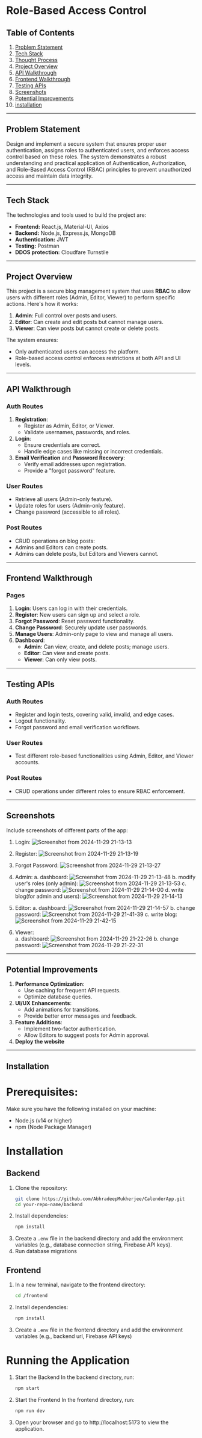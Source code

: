 # **Role-Based Access Control**

## **Table of Contents**
1. [Problem Statement](#problem-statement)  
2. [Tech Stack](#tech-stack)  
3. [Thought Process](#thought-process)  
4. [Project Overview](#project-overview)  
5. [API Walkthrough](#api-walkthrough)  
6. [Frontend Walkthrough](#frontend-walkthrough)  
7. [Testing APIs](#testing-apis)  
8. [Screenshots](#screenshots)  
9. [Potential Improvements](#potential-improvements)
10. [installation](#installation)

---

## **Problem Statement**

Design and implement a secure system that ensures proper user authentication, assigns roles to authenticated users, and enforces access control based on these roles. The system demonstrates a robust understanding and practical application of Authentication, Authorization, and Role-Based Access Control (RBAC) principles to prevent unauthorized access and maintain data integrity.

---

## **Tech Stack**

The technologies and tools used to build the project are:

- **Frontend:** React.js, Material-UI, Axios  
- **Backend:** Node.js, Express.js, MongoDB  
- **Authentication:** JWT
- **Testing:** Postman  
- **DDOS protection:** Cloudfare Turnstile
---

## **Project Overview**

This project is a secure blog management system that uses **RBAC** to allow users with different roles (Admin, Editor, Viewer) to perform specific actions. Here's how it works:

1. **Admin**: Full control over posts and users.  
2. **Editor**: Can create and edit posts but cannot manage users.  
3. **Viewer**: Can view posts but cannot create or delete posts.

The system ensures:
- Only authenticated users can access the platform.  
- Role-based access control enforces restrictions at both API and UI levels.  

---

## **API Walkthrough**

### **Auth Routes**
1. **Registration**:
   - Register as Admin, Editor, or Viewer.  
   - Validate usernames, passwords, and roles.  
2. **Login**:
   - Ensure credentials are correct.  
   - Handle edge cases like missing or incorrect credentials.  
3. **Email Verification** and **Password Recovery**:
   - Verify email addresses upon registration.  
   - Provide a "forgot password" feature.  

### **User Routes**
- Retrieve all users (Admin-only feature).  
- Update roles for users (Admin-only feature).  
- Change password (accessible to all roles).  

### **Post Routes**
- CRUD operations on blog posts:
- Admins and Editors can create posts.
- Admins can delete posts, but Editors and Viewers cannot.
 

---

## **Frontend Walkthrough**

### **Pages**
1. **Login**: Users can log in with their credentials.  
2. **Register**: New users can sign up and select a role.  
3. **Forgot Password**: Reset password functionality.  
4. **Change Password**: Securely update user passwords.  
5. **Manage Users**: Admin-only page to view and manage all users.  
6. **Dashboard**:  
   - **Admin**: Can view, create, and delete posts; manage users.  
   - **Editor**: Can view and create posts.  
   - **Viewer**: Can only view posts.

---

## **Testing APIs**

### **Auth Routes**
- Register and login tests, covering valid, invalid, and edge cases.  
- Logout functionality.  
- Forgot password and email verification workflows.  

### **User Routes**
- Test different role-based functionalities using Admin, Editor, and Viewer accounts.  

### **Post Routes**
- CRUD operations under different roles to ensure RBAC enforcement.  

---

## **Screenshots**

Include screenshots of different parts of the app:

1. Login:
![Screenshot from 2024-11-29 21-13-13](https://github.com/user-attachments/assets/41a7086f-0848-4100-baef-8d5bcff2b4ee)

3. Register:
![Screenshot from 2024-11-29 21-13-19](https://github.com/user-attachments/assets/9721d87f-8feb-4966-b46c-aea72642ed01)

4. Forgot Password:
  ![Screenshot from 2024-11-29 21-13-27](https://github.com/user-attachments/assets/de9b064c-099b-43a0-a391-b09136f9d437)

5. Admin:
   a. dashboard:
 ![Screenshot from 2024-11-29 21-13-48](https://github.com/user-attachments/assets/b0355db7-fa06-4a06-9427-441f04cb3822)
   b. modify user's roles (only admin):
 ![Screenshot from 2024-11-29 21-13-53](https://github.com/user-attachments/assets/7f013208-68cb-4669-a0fe-33ef864ea68b)
   c. change password:
   ![Screenshot from 2024-11-29 21-14-00](https://github.com/user-attachments/assets/6f3d2700-ec62-4717-83e0-7abc28508408)
   d. write blog(for admin and users):
   ![Screenshot from 2024-11-29 21-14-13](https://github.com/user-attachments/assets/cfd6d242-7d11-4eaa-9d79-2c58b93ec17e)



7. Editor:
   a. dashboard:
    ![Screenshot from 2024-11-29 21-14-57](https://github.com/user-attachments/assets/57177062-12d2-4d1a-b1a5-1e19b1374d46)
   b. change password:
   ![Screenshot from 2024-11-29 21-41-39](https://github.com/user-attachments/assets/e1d4d3c8-5e35-48e4-8448-be7a4385add8)
   c. write blog:
   ![Screenshot from 2024-11-29 21-42-15](https://github.com/user-attachments/assets/1e7302ef-f3e4-414f-80c0-cddcc41c2291)


9. Viewer:  
   a. dashboard:
   ![Screenshot from 2024-11-29 21-22-26](https://github.com/user-attachments/assets/db1d2220-0777-4c07-a3f7-8247e64fe85a)
   b. change password:
   ![Screenshot from 2024-11-29 21-22-31](https://github.com/user-attachments/assets/fc1f9fb1-2f7c-4565-97e6-c7aaeeca73ce)


---

## **Potential Improvements**

1. **Performance Optimization**:  
   - Use caching for frequent API requests.  
   - Optimize database queries.  
2. **UI/UX Enhancements**:  
   - Add animations for transitions.  
   - Provide better error messages and feedback.  
3. **Feature Additions**:  
   - Implement two-factor authentication.  
   - Allow Editors to suggest posts for Admin approval.  
4. **Deploy the website**

---

## **Installation**


# Prerequisites:
Make sure you have the following installed on your machine:
- Node.js (v14 or higher)
- npm (Node Package Manager)

# Installation
## Backend
1. Clone the repository:
   ```bash
   git clone https://github.com/AbhradeepMukherjee/CalenderApp.git
   cd your-repo-name/backend
   ```
2. Install dependencies:
   ```bash
   npm install
   ```
3. Create a ```.env``` file in the backend directory and add the environment variables (e.g., database connection string, Firebase API keys).
4. Run database migrations
## Frontend
1. In a new terminal, navigate to the frontend directory:
   ```bash
   cd /frontend
   ```
2. Install dependencies:
   ```bash
   npm install
   ```
3. Create a ```.env``` file in the frontend directory and add the environment variables (e.g., backend url, Firebase API keys)

# Running the Application
1. Start the Backend
     In the backend directory, run:
   ```bash
   npm start
   ```
2. Start the Frontend
   In the frontend directory, run:
    ```bash
   npm run dev
   ```
3. Open your browser and go to http://localhost:5173 to view the application.

